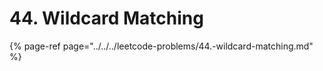 # 44. Wildcard Matching

{% page-ref page="../../../leetcode-problems/44.-wildcard-matching.md" %}




